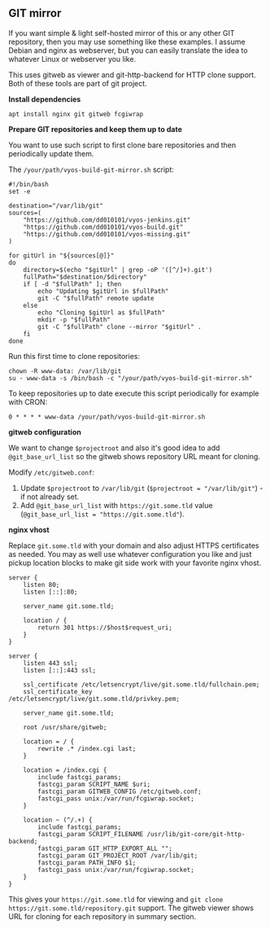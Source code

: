 GIT mirror
--

If you want simple & light self-hosted mirror of this or any other GIT repository, then you may use something 
like these examples. I assume Debian and nginx as webserver, but you can easily translate the idea to whatever 
Linux or webserver you like.

This uses gitweb as viewer and git-http-backend for HTTP clone support. Both of these tools are part of git project.

**Install dependencies**

```
apt install nginx git gitweb fcgiwrap
```

**Prepare GIT repositories and keep them up to date**

You want to use such script to first clone bare repositories and then periodically update them.

The `/your/path/vyos-build-git-mirror.sh` script:

```
#!/bin/bash
set -e

destination="/var/lib/git"
sources=(
    "https://github.com/dd010101/vyos-jenkins.git"
    "https://github.com/dd010101/vyos-build.git"
    "https://github.com/dd010101/vyos-missing.git"
)

for gitUrl in "${sources[@]}"
do
    directory=$(echo "$gitUrl" | grep -oP '([^/]+).git')
    fullPath="$destination/$directory"
    if [ -d "$fullPath" ]; then
        echo "Updating $gitUrl in $fullPath"
        git -C "$fullPath" remote update
    else
        echo "Cloning $gitUrl as $fullPath"
        mkdir -p "$fullPath"
        git -C "$fullPath" clone --mirror "$gitUrl" .
    fi
done
```

Run this first time to clone repositories:

```
chown -R www-data: /var/lib/git
su - www-data -s /bin/bash -c "/your/path/vyos-build-git-mirror.sh"
```

To keep repositories up to date execute this script periodically for example with CRON:

```
0 * * * * www-data /your/path/vyos-build-git-mirror.sh
```

**gitweb configuration**

We want to change `$projectroot` and also it's good idea to add `@git_base_url_list` so the gitweb shows
repository URL meant for cloning.

Modify `/etc/gitweb.conf`:

1) Update `$projectroot` to `/var/lib/git` (`$projectroot = "/var/lib/git"`) - if not already set.
2) Add `@git_base_url_list` with `https://git.some.tld` value (`@git_base_url_list = "https://git.some.tld"`).

**nginx vhost**

Replace `git.some.tld` with your domain and also adjust HTTPS certificates as needed. You may as well use whatever
configuration you like and just pickup location blocks to make git side work with your favorite nginx vhost.

```
server {
    listen 80;
    listen [::]:80;

    server_name git.some.tld;

    location / {
        return 301 https://$host$request_uri;
    }
}

server {
    listen 443 ssl;
    listen [::]:443 ssl;

    ssl_certificate /etc/letsencrypt/live/git.some.tld/fullchain.pem;
    ssl_certificate_key /etc/letsencrypt/live/git.some.tld/privkey.pem;

    server_name git.some.tld;

    root /usr/share/gitweb;

    location = / {
        rewrite .* /index.cgi last;
    }

    location = /index.cgi {
        include fastcgi_params;
        fastcgi_param SCRIPT_NAME $uri;
        fastcgi_param GITWEB_CONFIG /etc/gitweb.conf;
        fastcgi_pass unix:/var/run/fcgiwrap.socket;
    }

    location ~ (^/.+) {
        include fastcgi_params;
        fastcgi_param SCRIPT_FILENAME /usr/lib/git-core/git-http-backend;
        fastcgi_param GIT_HTTP_EXPORT_ALL "";
        fastcgi_param GIT_PROJECT_ROOT /var/lib/git;
        fastcgi_param PATH_INFO $1;
        fastcgi_pass unix:/var/run/fcgiwrap.socket;
    }
}
```

This gives your `https://git.some.tld` for viewing and `git clone https://git.some.tld/repository.git` support.
The gitweb viewer shows URL for cloning for each repository in summary section.

